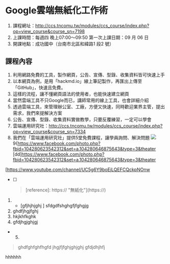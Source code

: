 Google雲端無紙化工作術
===
1. 課程網址：http://ccs.tncomu.tw/modules/ccs_course/index.php?op=view_course&course_sn=7198
2. 上課時間：每週四 晚上07:00～09:50 第一次上課日期：09 月 06 日
3. 開課地點：成功國中（台南市北區和緯路1 段2 號）

課程內容
---
1. 利用網路免費的工具，製作網頁，公告、宣傳、型錄、收集資料皆可快速上手
2. 以本網頁為例，是用「hackmd.io」線上筆記製作，再匯出上傳至「GitHub」，快速且免費。
3. 這樣的流程，讓不懂網頁語法的使用者，也能快速建立網頁
4. 當然雲端工具不只Google而已，講師常用的線上工具，也會詳細介紹
5. 透過雲端工具，來管理辦公室、工廠，方便又快速，同時歡迎業界主管，提出需求，我們來提解決方案
6. 公告、宣傳、型錄、收集資料實做教學，只要反覆練習，一定可以學會
7. 雲端運用研究社：http://ccs.tncomu.tw/modules/ccs_course/index.php?op=view_course&course_sn=7334
8. 我們在「雲端運用研究社」提供5堂免費課程，讓學員詢問、解決問題
![](https://i.imgur.com/3nOhz2G.png)
9{https://www.facebook.com/photo.php?fbid=104280623542312&set=a.104280646875643&type=3&theater
[dd]https://www.facebook.com/photo.php?fbid=104280623542312&set=a.104280646875643&type=3&theater



[https://www.youtube.com/channel/UC5g6Y9boEjLQEFCQckpNOnw
- [ ] > [reference]: https:// "無紙化"](https://)


1. - [gfjhjhjghj ] sfdgdfshghgfjfghgjg
2. ghdfjhgjfghj
3. hkjkhfkghk
4. gfdjhgjghjgj
* 5. 

> ghdfghfghfhgfd
jhgjfjfghjghjghj
gfdjdhjhfj
> 
hhhhhh
